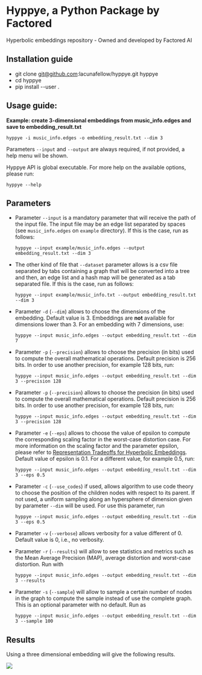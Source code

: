 # Hyppye, a Python Package by Factored
Hyperbolic embeddings repository - Owned and developed by Factored AI

## Installation guide
* git clone git@github.com:lacunafellow/hyppye.git hyppye
* cd hyppye
* pip install --user .

## Usage guide:
**Example: create 3-dimensional embeddings from music_info.edges and save to embedding_result.txt**

```hyppye -i music_info.edges -o embedding_result.txt --dim 3```

Parameters ```--input``` and ```--output``` are
always required, if not provided, a help menu wil be shown.

Hyppye API is global executable. For more help on the available options, please run:

```hyppye --help```

## Parameters
* Parameter ```--input``` is a mandatory parameter that will receive the path of the input file. The input file may be an edge list separated by spaces (see ```music_info.edges``` on ```example``` directory). If this is the case, run as follows:

    ```hyppye --input example/music_info.edges --output embedding_result.txt --dim 3```


* The other kind of file that ```--dataset``` parameter allows is a csv file separated by tabs containing a graph that will be converted into a tree and then, an edge list and a hash map will be generated as a tab separated file. If this is the case, run as follows:

    ```hyppye --input example/music_info.txt --output embedding_result.txt --dim 3```

* Parameter ```-d``` (```--dim```) allows to choose the dimensions of the embedding. Default value is 3. Embeddings are **not** available for dimensions lower than 3. For an
embedding with 7 dimensions, use:

    ```hyppye --input music_info.edges --output embedding_result.txt --dim 7```


* Parameter ```-p``` (```--precision```) allows to choose the precision (in bits) used to compute the overall mathematical operations. Default precision is 256 bits. In order to use another precision, for example 128 bits, run:

    ```hyppye --input music_info.edges --output embedding_result.txt --dim 3 --precision 128```


* Parameter ```-p``` (```--precision```) allows to choose the precision (in bits) used to compute the overall mathematical operations. Default precision is 256 bits. In order to use another precision, for example 128 bits, run:

    ```hyppye --input music_info.edges --output embedding_result.txt --dim 3 --precision 128```


* Parameter ```-e``` (```--eps```) allows to choose the value of epsilon to compute the corresponding scaling factor in the worst-case distortion case. For more information on the scaling factor and the parameter epsilon, please refer to [Representation Tradeoffs for Hyperbolic Embeddings](https://arxiv.org/pdf/1804.03329.pdf). Default value of epsilon is 0.1. For a different value, for example 0.5, run:

    ```hyppye --input music_info.edges --output embedding_result.txt --dim 3 --eps 0.5```

* Parameter ```-c``` (```--use_codes```) if used, allows algorithm to use code theory to choose the position of the children nodes with respect to its parent. If not used, a uniform sampling along an hypersphere of dimension given by parameter ```--dim``` will be used. For use this parameter, run

    ```hyppye --input music_info.edges --output embedding_result.txt --dim 3 --eps 0.5```

* Parameter ```-v``` (```--verbose```) allows verbosity for a value different of 0. Default value is 0, i.e., no verbosity.

* Parameter ```-r``` (```--results```) will allow to see statistics and metrics such as the Mean Average Precision (MAP), average distortion and worst-case distortion. Run with

    ```hyppye --input music_info.edges --output embedding_result.txt --dim 3 --results```


* Parameter ```-s``` (```--sample```) will allow to sample a certain number of nodes in the graph to compute the sample instead of use the complete graph. This is an optional parameter with no default. Run as

    ```hyppye --input music_info.edges --output embedding_result.txt --dim 3 --sample 100```

## Results

Using a three dimensional embedding will give the following results.

<img src='./images/emb_3d.png'>
